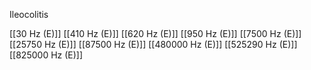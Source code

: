 Ileocolitis

[[30 Hz (E)]]
[[410 Hz (E)]]
[[620 Hz (E)]]
[[950 Hz (E)]]
[[7500 Hz (E)]]
[[25750 Hz (E)]]
[[87500 Hz (E)]]
[[480000 Hz (E)]]
[[525290 Hz (E)]]
[[825000 Hz (E)]]